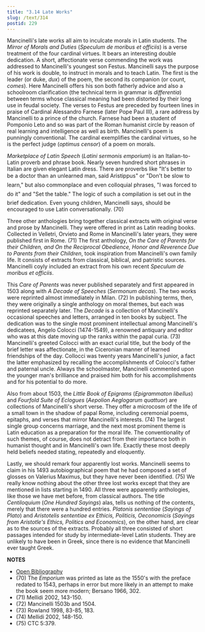 ```yaml
---
title: "3.14 Late Works"
slug: /text/314
postid: 229
---
```

Mancinelli's late works all aim to inculcate morals in Latin students. The *Mirror of Morals and Duties* (*Speculum de moribus et officiis*) is a verse treatment of the four cardinal virtues. It bears an interesting double dedication. A short, affectionate verse commending the work was addressed to Mancinelli's youngest son Festus. Mancinelli says the purpose of his work is double, to instruct in morals and to teach Latin. The first is the leader (or duke, *dux*) of the poem, the second its companion (or count, *comes*). Here Mancinelli offers his son both fatherly advice and also a schoolroom clarification (the technical term in grammar is *differentia*) between terms whose classical meaning had been distorted by their long use in feudal society. The verses to Festus are preceded by fourteen lines in praise of Cardinal Alessandro Farnese (later Pope Paul III), a rare address by Mancinelli to a prince of the church. Farnese had been a student of Pomponio Leto and so was part of the Roman humanist circle by reason of real learning and intelligence as well as birth. Mancinelli's poem is punningly conventional. The cardinal exemplifies the cardinal virtues, so he is the perfect judge (*optimus censor*) of a poem on morals.

*Marketplace of Latin Speech* (*Latini sermonis emporium*) is an Italian-to-Latin proverb and phrase book. Nearly seven hundred short phrases in Italian are given elegant Latin dress. There are proverbs like "It's better to be a doctor than an unlearned man, said Aristippus" or "Don't be slow to learn," but also commonplace and even colloquial phrases, "I was forced to do it" and "Set the table." The logic of such a compilation is set out in the brief dedication. Even young children, Mancinelli says, should be encouraged to use Latin conversationally. (70)

Three other anthologies bring together classical extracts with original verse and prose by Mancinelli. They were offered in print as Latin reading books. Collected in Velletri, Orvieto and Rome in Mancinelli's later years, they were published first in Rome. (71) The first anthology, *On the Care of Parents for their Children, and On the Reciprocal Obedience, Honor and Reverence Due to Parents from their Children*, took inspiration from Mancinelli's own family life. It consists of extracts from classical, biblical, and patristic sources. Mancinelli coyly included an extract from his own recent *Speculum de moribus et officiis*.

This *Care of Parents* was never published separately and first appeared in 1503 along with *A Decade of Speeches* (*Sermonum decas*). The two works were reprinted almost immediately in Milan. (72) In publishing terms, then, they were originally a single anthology on moral themes, but each was reprinted separately later. The *Decade* is a collection of Mancinelli's occasional speeches and letters, arranged in ten books by subject. The dedication was to the single most prominent intellectual among Mancinelli's dedicatees, Angelo Colocci (1474-1549), a renowned antiquary and editor who was at this date moving up the ranks within the papal curia. (73) Mancinelli's greeted Colocci with an exact curial title, but the body of the brief letter was affectionate, in the Ciceronian manner of learned friendships of the day. Collocci was twenty years Mancinelli's junior, a fact the latter emphasized by recalling the accomplishments of Colocci's father and paternal uncle. Always the schoolmaster, Mancinelli commented upon the younger man's brilliance and praised him both for his accomplishments and for his potential to do more.

Also from about 1503, the *Little Book of Epigrams* (*Epigrammaton libellus*) and *Fourfold Suite of Eclogues* (*Aepolion Aeglogarum quattuor*) are collections of Mancinelli's short verse. They offer a microcosm of the life of a small town in the shadow of papal Rome, including ceremonial poems, epitaphs, and verses that mirror Mancinelli's interests. (74) The largest single group concerns marriage, and the next most prominent theme is Latin education as a preparation for the moral life. The conventionality of such themes, of course, does not detract from their importance both in humanist thought and in Mancinelli's own life. Exactly these most deeply held beliefs needed stating, repeatedly and eloquently.

Lastly, we should remark four apparently lost works. Mancinelli seems to claim in his 1493 autobiographical poem that he had composed a set of glosses on Valerius Maximus, but they have never been identified. (75) We really know nothing about the other three lost works except that they are mentioned in lists starting in 1490. All three were apparently anthologies, like those we have met before, from classical authors. The title *Centiloquium* (*One Hundred Sayings*) alas, tells us nothing of the contents, merely that there were a hundred entries. *Platonis sententiae* (*Sayings of Plato*) and *Aristotelis sententiae ex Ethicis, Politicis, Oeconomicis* (*Sayings from Aristotle's Ethics, Politics and Economics*), on the other hand, are clear as to the sources of the extracts. Probably all three consisted of short passages intended for study by intermediate-level Latin students. They are unlikely to have been in Greek, since there is no evidence that Mancinelli ever taught Greek.

**NOTES**
* [Open Bibliography](/bibliography.pdf)
* (70) The *Emporium* was printed as late as the 1550's with the preface redated to 1543, perhaps in error but more likely in an attempt to make the book seem more modern; Bersano 1966, 302.
* (71) Mellidi 2002, 143-150.
* (72) Mancinelli 1503b and 1504.
* (73) Rowland 1998, 83-85, 183.
* (74) Mellidi 2002, 148-150.
* (75) CTC 5:379.
